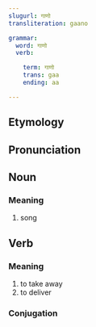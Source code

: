 ```yaml
---
slugurl: गाणो
transliteration: gaano

grammar: 
  word: गाणो
  verb:

    term: गाणो
    trans: gaa
    ending: aa

---
```


## Etymology

## Pronunciation

## Noun

### Meaning

1. song

## Verb

### Meaning

1. to take away
2. to deliver

### Conjugation

<verb-conj :grammar="grammar"></verb-conj>
